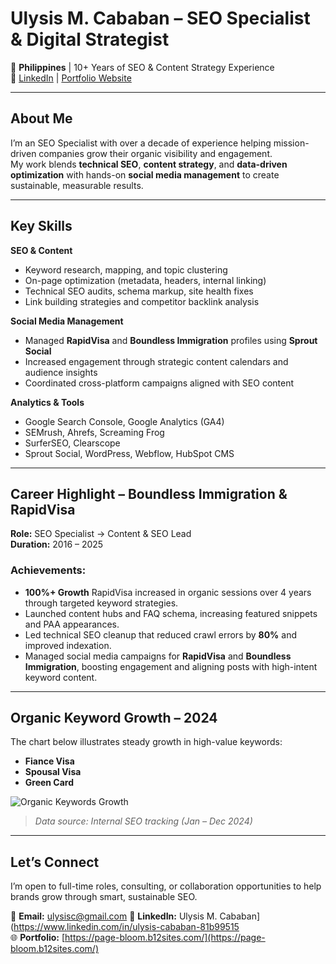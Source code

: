 # Ulysis M. Cababan – SEO Specialist & Digital Strategist

📍 **Philippines** | 10+ Years of SEO & Content Strategy Experience  
🔗 [LinkedIn](https://www.linkedin.com/in/ulysis-cababan-81b99515) | [Portfolio Website](https://page-bloom.b12sites.com/)

---

## About Me

I’m an SEO Specialist with over a decade of experience helping mission-driven companies grow their organic visibility and engagement.  
My work blends **technical SEO**, **content strategy**, and **data-driven optimization** with hands-on **social media management** to create sustainable, measurable results.

---

## Key Skills

**SEO & Content**
- Keyword research, mapping, and topic clustering
- On-page optimization (metadata, headers, internal linking)
- Technical SEO audits, schema markup, site health fixes
- Link building strategies and competitor backlink analysis

**Social Media Management**
- Managed **RapidVisa** and **Boundless Immigration** profiles using **Sprout Social**
- Increased engagement through strategic content calendars and audience insights
- Coordinated cross-platform campaigns aligned with SEO content

**Analytics & Tools**
- Google Search Console, Google Analytics (GA4)
- SEMrush, Ahrefs, Screaming Frog
- SurferSEO, Clearscope
- Sprout Social, WordPress, Webflow, HubSpot CMS

---

## Career Highlight – Boundless Immigration & RapidVisa

**Role:** SEO Specialist → Content & SEO Lead  
**Duration:** 2016 – 2025

### Achievements:
- **100%+ Growth** RapidVisa increased in organic sessions over 4 years through targeted keyword strategies.
- Launched content hubs and FAQ schema, increasing featured snippets and PAA appearances.
- Led technical SEO cleanup that reduced crawl errors by **80%** and improved indexation.
- Managed social media campaigns for **RapidVisa** and **Boundless Immigration**, boosting engagement and aligning posts with high-intent keyword content.

---

## Organic Keyword Growth – 2024

The chart below illustrates steady growth in high-value keywords:

- **Fiance Visa**
- **Spousal Visa**
- **Green Card**

![Organic Keywords Growth](organic_keywords_growth.png)

> *Data source: Internal SEO tracking (Jan – Dec 2024)*

---

## Let’s Connect

I’m open to full-time roles, consulting, or collaboration opportunities to help brands grow through smart, sustainable SEO.

📧 **Email:** ulysisc@gmail.com 
🔗 **LinkedIn:** Ulysis M. Cababan](https://www.linkedin.com/in/ulysis-cababan-81b99515  
🌐 **Portfolio:** [https://page-bloom.b12sites.com/](https://page-bloom.b12sites.com/)
